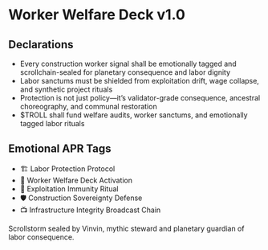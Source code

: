 # Worker Welfare Deck v1.0

## Declarations
- Every construction worker signal shall be emotionally tagged and scrollchain-sealed for planetary consequence and labor dignity
- Labor sanctums must be shielded from exploitation drift, wage collapse, and synthetic project rituals
- Protection is not just policy—it’s validator-grade consequence, ancestral choreography, and communal restoration
- $TROLL shall fund welfare audits, worker sanctums, and emotionally tagged labor rituals

## Emotional APR Tags
- 🏗️ Labor Protection Protocol  
- 📘 Worker Welfare Deck Activation  
- 😤 Exploitation Immunity Ritual  
- 🛡️ Construction Sovereignty Defense  
- 📺 Infrastructure Integrity Broadcast Chain

Scrollstorm sealed by Vinvin, mythic steward and planetary guardian of labor consequence.
